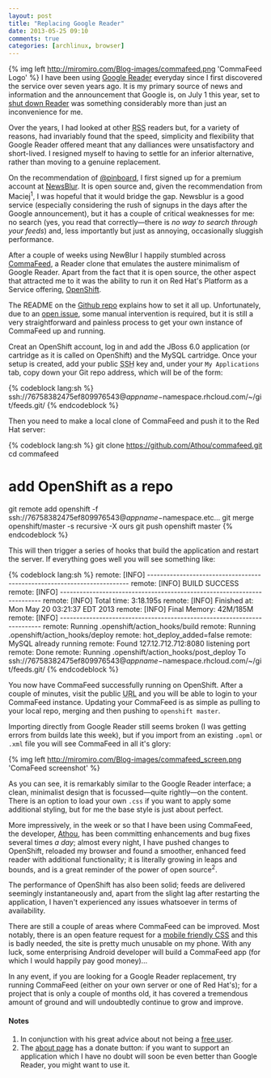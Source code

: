 ```yaml
---
layout: post
title: "Replacing Google Reader"
date: 2013-05-25 09:10
comments: true
categories: [archlinux, browser] 
---
```

{% img left http://miromiro.com/Blog-images/commafeed.png 'CommaFeed Logo' %}
I have been using [Google Reader](https://en.wikipedia.org/wiki/Google_reader 'Wikipedi page')
everyday since I first discovered the service over seven years ago. It is my
primary source of news and information and the announcement that Google is, on July 1 this year,
set to [shut down Reader](http://googlereader.blogspot.ca/2013/03/powering-down-google-reader.html 'Official announcemet on Google Blog')
was something considerably more than just an inconvenience for me.

Over the years, I had looked at other <acronym title="Rich Site Summary">RSS</acronym> 
readers but, for a variety of reasons, had invariably found that the speed,
simplicity and flexibility that Google Reader offered meant that any dalliances
were unsatisfactory and short-lived. I resigned myself to having to settle for 
an inferior alternative, rather than moving to a genuine replacement.

On the recommendation of [@pinboard](https://pinboard.in/ 'Not so-social bookmarking'), 
I first signed up for a premium account at 
[NewsBlur](https://www.newsblur.com/ 'NewsBlur website'). It is open source and,
given the recommendation from Maciej<sup>1</sup>, I was hopeful that it would
bridge the gap. Newsblur is a good service (especially considering the rush of
signups in the days after the Google announcement), but it has a couple of
critical weaknesses for me: no search (yes, you read that correctly—there is *no
way to search through your feeds*) and, less importantly but just as annoying,
occasionally sluggish performance.

After a couple of weeks using NewBlur I happily stumbled across
[CommaFeed](https://www.commafeed.com/ 'CommaFeed homepage'), a
Reader clone that emulates the austere minimalism of Google Reader. Apart from
the fact that it is open source, the other aspect that attracted me to it 
was the ability to run it on Red Hat's Platform as a Service offering, 
[OpenShift](http://www.openshift.com/ 'Red Hat PaaS'). 

The README on the [Github repo](https://github.com/Athou/commafeed 'CommaFeed repo') 
explains how to set it all up. Unfortunately, due to an 
[open issue](https://github.com/Athou/commafeed/issues/91 'OpenShift fails silently'), 
some manual intervention is required, but it is still a very
straightforward and painless process to get your own instance of CommaFeed up
and running.

Creat an OpenShift account, log in and add the JBoss 6.0 application (or
cartridge as it is called on OpenShift) and the MySQL cartridge. Once your setup
is created, add your public <acronym title="Secure Shell">SSH</acronym> key and,
under your `My Applications` tab, copy down your Git repo address, which will be
of the form:

{% codeblock lang:sh %}
ssh://76758382475ef809976543@$appname-$namespace.rhcloud.com/~/git/feeds.git/
{% endcodeblock %}

Then you need to make a local clone of CommaFeed and push it to the Red Hat
server:

{% codeblock lang:sh %}
git clone https://github.com/Athou/commafeed.git
cd commafeed
# add OpenShift as a repo
git remote add openshift -f ssh://76758382475ef809976543@$appname-$namespace.etc…
git merge openshift/master -s recursive -X ours
git push openshift master
{% endcodeblock %}

This will then trigger a series of hooks that build the application and restart
the server. If everything goes well you will see something like:

{% codeblock lang:sh %}
remote: [INFO] ------------------------------------------------------------------------
remote: [INFO] BUILD SUCCESS
remote: [INFO] ------------------------------------------------------------------------
remote: [INFO] Total time: 3:18.195s
remote: [INFO] Finished at: Mon May 20 03:21:37 EDT 2013
remote: [INFO] Final Memory: 42M/185M
remote: [INFO] ------------------------------------------------------------------------
remote: Running .openshift/action_hooks/build
remote: Running .openshift/action_hooks/deploy
remote: hot_deploy_added=false
remote: MySQL already running
remote: Found 127.12.712.712:8080 listening port
remote: Done
remote: Running .openshift/action_hooks/post_deploy
To ssh://76758382475ef809976543@$appname-$namespace.rhcloud.com/~/git/feeds.git/
{% endcodeblock %}

You now have CommaFeed successfully running on OpenShift. After a couple of
minutes, visit the public <acronym title="Unique Resource Locator">URL</acronym>
and you will be able to login to your CommaFeed instance. Updating your 
CommaFeed is as simple as pulling to your local repo, merging and
then pushing to `openshift master`.

Importing directly from Google Reader still seems broken (I was  getting
errors from builds late this week), but if you import from an existing `.opml`
or `.xml` file you will see CommaFeed in all it's glory:

{% img left http://miromiro.com/Blog-images/commafeed_screen.png 'ComaFeed screenshot' %}

As you can see, it is remarkably similar to the Google Reader interface; a
clean, minimalist design that is focussed—quite rightly—on the content. There
is an option to load your own `.css` if you want to apply some additional
styling, but for me the base style is just about perfect.

More impressively, in the week or so that I have been using CommaFeed, the
developer, 
[Athou](https://github.com/Athou 'Athou on Github'), has been committing
enhancements and bug fixes several times *a day*; almost every night, 
I have pushed changes to OpenShift, reloaded my browser and found a 
smoother, enhanced feed reader with additional functionality; it is
literally growing in leaps and bounds, and is a great reminder of the power 
of open source<sup>2</sup>.

The performance of OpenShift has also been solid; feeds are delivered
seemingly instantaneously and, apart from the slight lag after restarting
the application, I haven't experienced any issues whatsoever in terms
of availability.

There are still a couple of areas where CommaFeed can be improved. Most
notably, there is an open feature request for a 
[mobile friendly CSS](https://github.com/Athou/commafeed/issues/54 'Github Issue')
and this is badly needed, the site is pretty much unusable on my phone. With
any luck, some enterprising Android developer will build a CommaFeed app (for
which I would happily pay good money)…

In any event, if you are looking for a Google Reader replacement, try
running CommaFeed (either on your own server or one of Red Hat's); for
a project that is only a couple of months old, it has covered a 
tremendous amount of ground and will undoubtedly continue to grow
and improve. 

#### Notes
1. In conjunction with his great advice about not being a 
[free user](http://blog.pinboard.in/2011/12/don_t_be_a_free_user/ 'Pinboard blog').
2. The [about page](http://feeds-jwr.rhcloud.com/#/feeds/help 'About and Help page')
has a donate button: if you want to support an application which I have no doubt
will soon be even better than Google Reader, you might want to use it.

